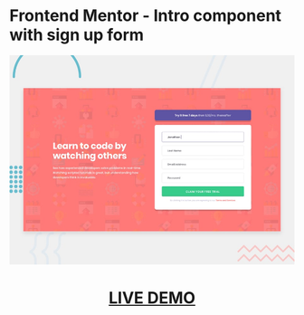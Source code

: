 # Frontend Mentor - Intro component with sign up form

![Design preview for the Intro component with sign up form coding challenge](./design/desktop-preview.jpg)

[<h1 align="center">**LIVE DEMO**</h1>](https://intro-component-with-sign-up-form-fv.netlify.app/)
